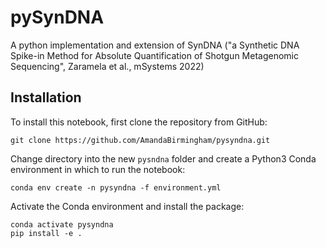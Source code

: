 # pySynDNA

A python implementation and extension of SynDNA 
("a Synthetic DNA Spike-in Method for Absolute Quantification of Shotgun 
Metagenomic Sequencing", Zaramela et al., mSystems 2022)

## Installation

To install this notebook, first clone the repository from GitHub:

```
git clone https://github.com/AmandaBirmingham/pysyndna.git
```

Change directory into the new `pysndna` folder and create a 
Python3 Conda environment in which to run the notebook:

```
conda env create -n pysyndna -f environment.yml  
```

Activate the Conda environment and install the package:

```
conda activate pysyndna
pip install -e .
```
